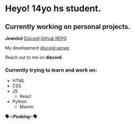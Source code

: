 # Heyo! 14yo hs student.

## Currently working on personal projects.
***Jeweled*** [Discord](https://discord.gg/BNH2UWwctg) [Github REPO](https://github.com/durvated/jeweled)

My development [discord server](https://discord.gg/Xsd6c4BSkZ)

Reach out to me on **discord**.

### Currently trying to learn and work on:
- HTML
- CSS
- JS
  - React
- Python
  - Manim

:speaking_head::fire:***Peaking***:fire::speaking_head:
